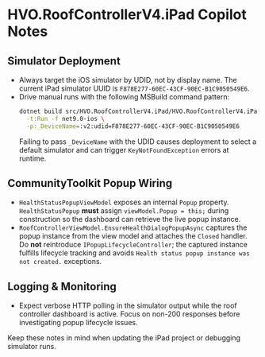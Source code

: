 # HVO.RoofControllerV4.iPad Copilot Notes

## Simulator Deployment
- Always target the iOS simulator by UDID, not by display name. The current iPad simulator UUID is `F878E277-60EC-43CF-90EC-B1C9050549E6`.
- Drive manual runs with the following MSBuild command pattern:
  ```bash
  dotnet build src/HVO.RoofControllerV4.iPad/HVO.RoofControllerV4.iPad.csproj \
    -t:Run -f net9.0-ios \
    -p:_DeviceName=:v2:udid=F878E277-60EC-43CF-90EC-B1C9050549E6
  ```
  Failing to pass `_DeviceName` with the UDID causes deployment to select a default simulator and can trigger `KeyNotFoundException` errors at runtime.

## CommunityToolkit Popup Wiring
- `HealthStatusPopupViewModel` exposes an internal `Popup` property. `HealthStatusPopup` **must** assign `viewModel.Popup = this;` during construction so the dashboard can retrieve the live popup instance.
- `RoofControllerViewModel.EnsureHealthDialogPopupAsync` captures the popup instance from the view model and attaches the `Closed` handler. Do **not** reintroduce `IPopupLifecycleController`; the captured instance fulfills lifecycle tracking and avoids `Health status popup instance was not created.` exceptions.

## Logging & Monitoring
- Expect verbose HTTP polling in the simulator output while the roof controller dashboard is active. Focus on non-200 responses before investigating popup lifecycle issues.

Keep these notes in mind when updating the iPad project or debugging simulator runs.
